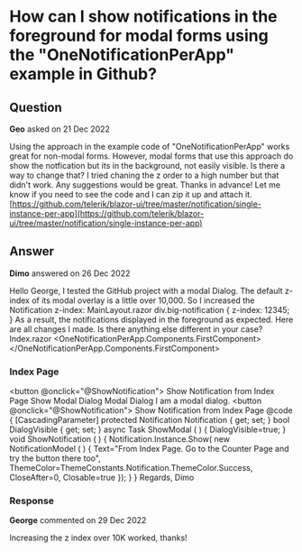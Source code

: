 # How can I show notifications in the foreground for modal forms using the "OneNotificationPerApp" example in Github?

## Question

**Geo** asked on 21 Dec 2022

Using the approach in the example code of "OneNotificationPerApp" works great for non-modal forms. However, modal forms that use this approach do show the notfication but its in the background, not easily visible. Is there a way to change that? I tried chaning the z order to a high number but that didn't work. Any suggestions would be great. Thanks in advance! Let me know if you need to see the code and I can zip it up and attach it. [https://github.com/telerik/blazor-ui/tree/master/notification/single-instance-per-app](https://github.com/telerik/blazor-ui/tree/master/notification/single-instance-per-app)

## Answer

**Dimo** answered on 26 Dec 2022

Hello George, I tested the GitHub project with a modal Dialog. The default z-index of its modal overlay is a little over 10,000. So I increased the Notification z-index: MainLayout.razor div.big-notification { z-index: 12345;
} As a result, the notifications displayed in the foreground as expected. Here are all changes I made. Is there anything else different in your case? Index.razor <OneNotificationPerApp.Components.FirstComponent></OneNotificationPerApp.Components.FirstComponent> <h3> Index Page </h3> <button @onclick="@ShowNotification"> Show Notification from Index Page </button> <TelerikButton OnClick="@ShowModal"> Show Modal Dialog </TelerikButton> <TelerikDialog Visible="@DialogVisible"> <DialogTitle> Modal Dialog </DialogTitle> <DialogContent> I am a modal dialog. <button @onclick="@ShowNotification"> Show Notification from Index Page </button> </DialogContent> </TelerikDialog> @code {
[CascadingParameter] protected Notification Notification { get; set; } bool DialogVisible { get; set; } async Task ShowModal ( ) {
DialogVisible=true;
} void ShowNotification ( ) {
Notification.Instance.Show( new NotificationModel ( ) {
Text="From Index Page. Go to the Counter Page and try the button there too",
ThemeColor=ThemeConstants.Notification.ThemeColor.Success,
CloseAfter=0,
Closable=true });
}
} Regards, Dimo

### Response

**George** commented on 29 Dec 2022

Increasing the z index over 10K worked, thanks!
